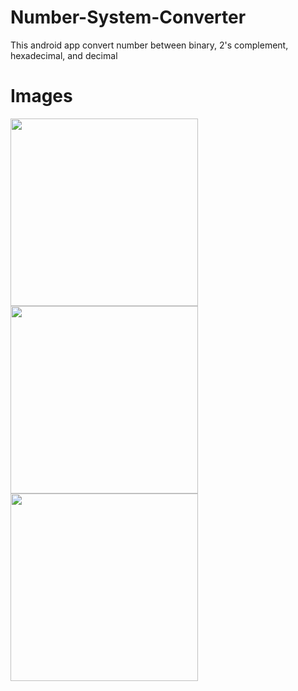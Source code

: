 # Number-System-Converter
This android app convert number between binary, 2's complement, hexadecimal, and decimal

# Images
<img src="images/1.jpg" width="300"> <img src="images/2.jpg" width="300"> <img src="images/3.jpg" width="300">
